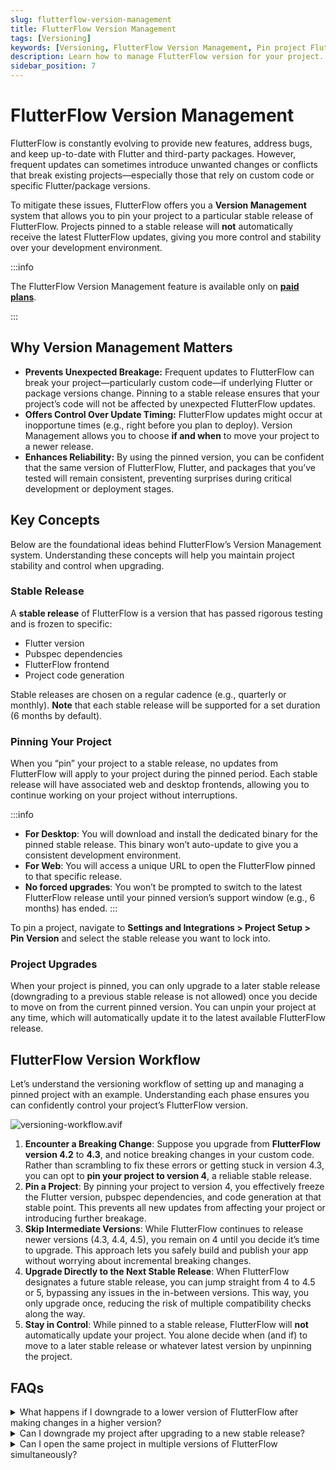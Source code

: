 ```yaml
---
slug: flutterflow-version-management
title: FlutterFlow Version Management
tags: [Versioning]
keywords: [Versioning, FlutterFlow Version Management, Pin project FlutterFlow, Downgrade FlutterFlow version, Upgrade FlutterFlow version, FlutterFlow stable releases]
description: Learn how to manage FlutterFlow version for your project.
sidebar_position: 7
---
```


# FlutterFlow Version Management

FlutterFlow is constantly evolving to provide new features, address bugs, and keep up-to-date with Flutter and third-party packages. However, frequent updates can sometimes introduce unwanted changes or conflicts that break existing projects—especially those that rely on custom code or specific Flutter/package versions.

To mitigate these issues, FlutterFlow offers you a **Version Management** system that allows you to pin your project to a particular stable release of FlutterFlow. Projects pinned to a stable release will **not** automatically receive the latest FlutterFlow updates, giving you more control and stability over your development environment.

:::info

The FlutterFlow Version Management feature is available only on [**paid plans**](https://www.flutterflow.io/pricing).

:::

## Why Version Management Matters

- **Prevents Unexpected Breakage:** Frequent updates to FlutterFlow can break your project—particularly custom code—if underlying Flutter or package versions change. Pinning to a stable release ensures that your project’s code will not be affected by unexpected FlutterFlow updates.
- **Offers Control Over Update Timing:** FlutterFlow updates might occur at inopportune times (e.g., right before you plan to deploy). Version Management allows you to choose **if and when** to move your project to a newer release.
- **Enhances Reliability:** By using the pinned version, you can be confident that the same version of FlutterFlow, Flutter, and packages that you’ve tested will remain consistent, preventing surprises during critical development or deployment stages.

## Key Concepts

Below are the foundational ideas behind FlutterFlow’s Version Management system. Understanding these concepts will help you maintain project stability and control when upgrading.

### Stable Release

A **stable release** of FlutterFlow is a version that has passed rigorous testing and is frozen to specific:

- Flutter version
- Pubspec dependencies
- FlutterFlow frontend
- Project code generation

Stable releases are chosen on a regular cadence (e.g., quarterly or monthly). **Note** that each stable release will be supported for a set duration (6 months by default).

### Pinning Your Project

When you “pin” your project to a stable release, no updates from FlutterFlow will apply to your project during the pinned period. Each stable release will have associated web and desktop frontends, allowing you to continue working on your project without interruptions.

:::info
- **For Desktop**: You will download and install the dedicated binary for the pinned stable release. This binary won’t auto-update to give you a consistent development environment.
- **For Web**: You will access a unique URL to open the FlutterFlow pinned to that specific release.
- **No forced upgrades**: You won’t be prompted to switch to the latest FlutterFlow release until your pinned version’s support window (e.g., 6 months) has ended.
:::

To pin a project, navigate to **Settings and Integrations > Project Setup > Pin Version** and select the stable release you want to lock into.

### Project Upgrades

When your project is pinned, you can only upgrade to a later stable release (downgrading to a previous stable release is not allowed) once you decide to move on from the current pinned version. You can unpin your project at any time, which will automatically update it to the latest available FlutterFlow release.

## FlutterFlow Version Workflow

Let’s understand the versioning workflow of setting up and managing a pinned project with an example. Understanding each phase ensures you can confidently control your project’s FlutterFlow version.

![versioning-workflow.avif](imgs/versioning-workflow.avif)

1. **Encounter a Breaking Change**: Suppose you upgrade from **FlutterFlow version 4.2** to **4.3**, and notice breaking changes in your custom code. Rather than scrambling to fix these errors or getting stuck in version 4.3, you can opt to **pin your project to version 4**, a reliable stable release.
2. **Pin a Project**: By pinning your project to version 4, you effectively freeze the Flutter version, pubspec dependencies, and code generation at that stable point. This prevents all new updates from affecting your project or introducing further breakage.
3. **Skip Intermediate Versions**: While FlutterFlow continues to release newer versions (4.3, 4.4, 4.5), you remain on 4 until you decide it’s time to upgrade. This approach lets you safely build and publish your app without worrying about incremental breaking changes.
4. **Upgrade Directly to the Next Stable Release**: When FlutterFlow designates a future stable release, you can jump straight from 4 to 4.5 or 5, bypassing any issues in the in-between versions. This way, you only upgrade once, reducing the risk of multiple compatibility checks along the way.
5. **Stay in Control**: While pinned to a stable release, FlutterFlow will **not** automatically update your project. You alone decide when (and if) to move to a later stable release or whatever latest version by unpinning the project.

## FAQs

<details>
<summary>
What happens if I downgrade to a lower version of FlutterFlow after making changes in a higher version?
</summary>
<p>
Any changes made in a higher version will be lost when you revert to a lower version (e.g., by pinning to the last stable release). 
**To avoid data loss, thoroughly test your app after upgrading to ensure you want to continue with the updated version before downgrading.**
</p>
</details>

<details>
<summary>Can I downgrade my project after upgrading to a new stable release?</summary>
<p>
You will not be able to downgrade a project to a prior stable release. You can only choose to ‘pin’ your project to the next stable release that occurs (or has occurred) after your project change.
</p>
</details>

<details>
<summary>
Can I open the same project in multiple versions of FlutterFlow simultaneously?
</summary>
<p>
No, you cannot open the same project in two different versions of FlutterFlow at the same time.
</p>
</details>
